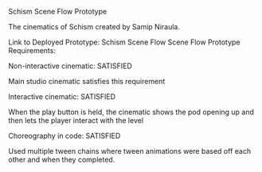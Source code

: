 Schism Scene Flow Prototype



The cinematics of Schism created by Samip Niraula.



Link to Deployed Prototype: Schism Scene Flow
Scene Flow Prototype Requirements:

   
   Non-interactive cinematic: SATISFIED
        
   Main studio cinematic satisfies this requirement
   
   Interactive cinematic: SATISFIED
        
   When the play button is held, the cinematic shows the pod opening up and then lets the player interact with the level
  
   Choreography in code: SATISFIED
        
   Used multiple tween chains where tween animations were based off each other and when they completed. 

